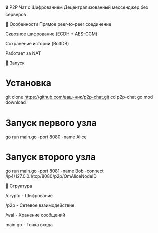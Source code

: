 🔒 P2P Чат с Шифрованием
Децентрализованный мессенджер без серверов


📌 Особенности
Прямое peer-to-peer соединение

Сквозное шифрование (ECDH + AES-GCM)

Сохранение истории (BoltDB)

Работает за NAT

🚀 Запуск
# Установка
git clone https://github.com/ваш-ник/p2p-chat.git
cd p2p-chat
go mod download

# Запуск первого узла
go run main.go -port 8080 -name Alice

# Запуск второго узла
go run main.go -port 8081 -name Bob -connect /ip4/127.0.0.1/tcp/8080/p2p/QmAliceNodeID

📂 Структура

/crypto   - Шифрование

/p2p      - Сетевое взаимодействие

/wal      - Хранение сообщений

main.go   - Точка входа
